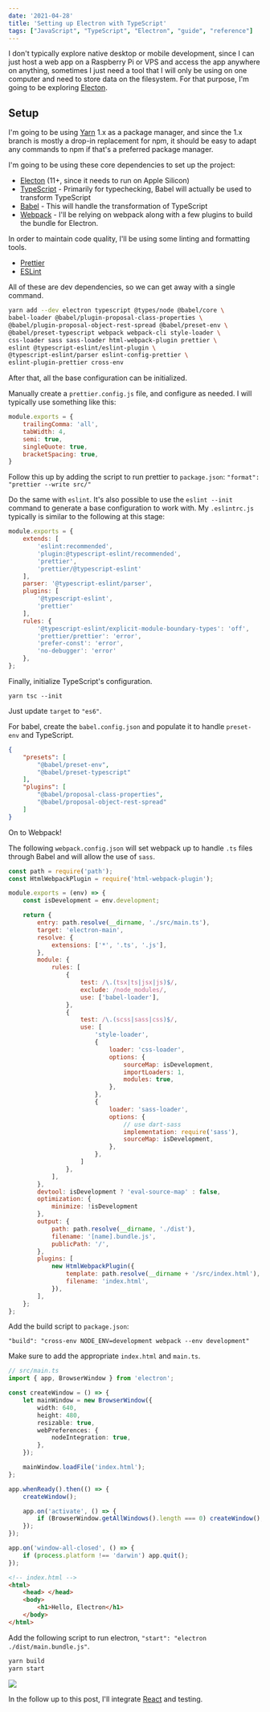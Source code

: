 ```yaml
---
date: '2021-04-28'
title: 'Setting up Electron with TypeScript'
tags: ["JavaScript", "TypeScript", "Electron", "guide", "reference"]
---
```


I don't typically explore native desktop or mobile development, since I can just host a web app on a Raspberry Pi or VPS and access the app anywhere on anything, sometimes I just need a tool that I will only be using on one computer and need to store data on the filesystem. For that purpose, I'm going to be exploring [Electon](https://www.electronjs.org/).

## Setup

I'm going to be using [Yarn](https://yarnpkg.com/) 1.x as a package manager, and since the 1.x branch is mostly a drop-in replacement for npm, it should be easy to adapt any commands to npm if that's a preferred package manager.

I'm going to be using these core dependencies to set up the project:
- [Electon](https://www.electronjs.org/) (11+, since it needs to run on Apple Silicon)
- [TypeScript](https://www.typescriptlang.org/) - Primarily for typechecking, Babel will actually be used to transform TypeScript
- [Babel](https://babeljs.io/) - This will handle the transformation of TypeScript
- [Webpack](https://webpack.js.org/) - I'll be relying on webpack along with a few plugins to build the bundle for Electron.

In order to maintain code quality, I'll be using some linting and formatting tools.

- [Prettier](https://prettier.io/)
- [ESLint](https://eslint.org/)

All of these are dev dependencies, so we can get away with a single command.

```zsh
yarn add --dev electron typescript @types/node @babel/core \
babel-loader @babel/plugin-proposal-class-properties \
@babel/plugin-proposal-object-rest-spread @babel/preset-env \
@babel/preset-typescript webpack webpack-cli style-loader \
css-loader sass sass-loader html-webpack-plugin prettier \
eslint @typescript-eslint/eslint-plugin \
@typescript-eslint/parser eslint-config-prettier \
eslint-plugin-prettier cross-env
```

After that, all the base configuration can be initialized.

Manually create a `prettier.config.js` file, and configure as needed. I will typically use something like this:
```js
module.exports = {
    trailingComma: 'all',
    tabWidth: 4,
    semi: true,
    singleQuote: true,
    bracketSpacing: true,
}
```
Follow this up by adding the script to run prettier to `package.json`: `"format": "prettier --write src/"`

Do the same with `eslint`. It's also possible to use the `eslint --init` command to generate a base configuration to work with. My `.eslintrc.js` typically is similar to the following at this stage:

```js
module.exports = {
    extends: [
        'eslint:recommended',
        'plugin:@typescript-eslint/recommended',
        'prettier',
        'prettier/@typescript-eslint'
    ],
    parser: '@typescript-eslint/parser',
    plugins: [
        '@typescript-eslint',
        'prettier'
    ],
    rules: {
        '@typescript-eslint/explicit-module-boundary-types': 'off',
        'prettier/prettier': 'error',
        'prefer-const': 'error',
        'no-debugger': 'error'
    },
};

```

Finally, initialize TypeScript's configuration.

`yarn tsc --init`

Just update `target` to `"es6"`.

For babel, create the `babel.config.json` and populate it to handle `preset-env` and TypeScript.

```json
{
    "presets": [
        "@babel/preset-env",
        "@babel/preset-typescript"
    ],
    "plugins": [
        "@babel/proposal-class-properties",
        "@babel/proposal-object-rest-spread"
    ]
}
```

On to Webpack!

The following `webpack.config.json` will set webpack up to handle `.ts` files through Babel and will allow the use of `sass`.

```js
const path = require('path');
const HtmlWebpackPlugin = require('html-webpack-plugin');

module.exports = (env) => {
    const isDevelopment = env.development;

    return {
        entry: path.resolve(__dirname, './src/main.ts'),
        target: 'electron-main',
        resolve: {
            extensions: ['*', '.ts', '.js'],
        },
        module: {
            rules: [
                {
                    test: /\.(tsx|ts|jsx|js)$/,
                    exclude: /node_modules/,
                    use: ['babel-loader'],
                },
                {
                    test: /\.(scss|sass|css)$/,
                    use: [
                        'style-loader',
                        {
                            loader: 'css-loader',
                            options: {
                                sourceMap: isDevelopment,
                                importLoaders: 1,
                                modules: true,
                            },
                        },
                        {
                            loader: 'sass-loader',
                            options: {
                                // use dart-sass
                                implementation: require('sass'),
                                sourceMap: isDevelopment,
                            },
                        },
                    ]
                },
            ],
        },
        devtool: isDevelopment ? 'eval-source-map' : false,
        optimization: {
            minimize: !isDevelopment
        },
        output: {
            path: path.resolve(__dirname, './dist'),
            filename: '[name].bundle.js',
            publicPath: '/',
        },
        plugins: [
            new HtmlWebpackPlugin({
                template: path.resolve(__dirname + '/src/index.html'),
                filename: 'index.html',
            }),
        ],
    };
};

```

Add the build script to `package.json`:

`"build": "cross-env NODE_ENV=development webpack --env development"`

Make sure to add the appropriate `index.html` and `main.ts`.

```typescript
// src/main.ts
import { app, BrowserWindow } from 'electron';

const createWindow = () => {
    let mainWindow = new BrowserWindow({
        width: 640,
        height: 480,
        resizable: true,
        webPreferences: {
            nodeIntegration: true,
        },
    });

    mainWindow.loadFile('index.html');
};

app.whenReady().then(() => {
    createWindow();

    app.on('activate', () => {
        if (BrowserWindow.getAllWindows().length === 0) createWindow();
    });
});

app.on('window-all-closed', () => {
    if (process.platform !== 'darwin') app.quit();
});

```

```html
<!-- index.html -->
<html>
    <head> </head>
    <body>
        <h1>Hello, Electron</h1>
    </body>
</html>

```

Add the following script to run electron, `"start": "electron ./dist/main.bundle.js"`.

```zsh
yarn build
yarn start
```

![](./typescript-electron.png)

In the follow up to this post, I'll integrate [React](https://reactjs.org/) and testing.